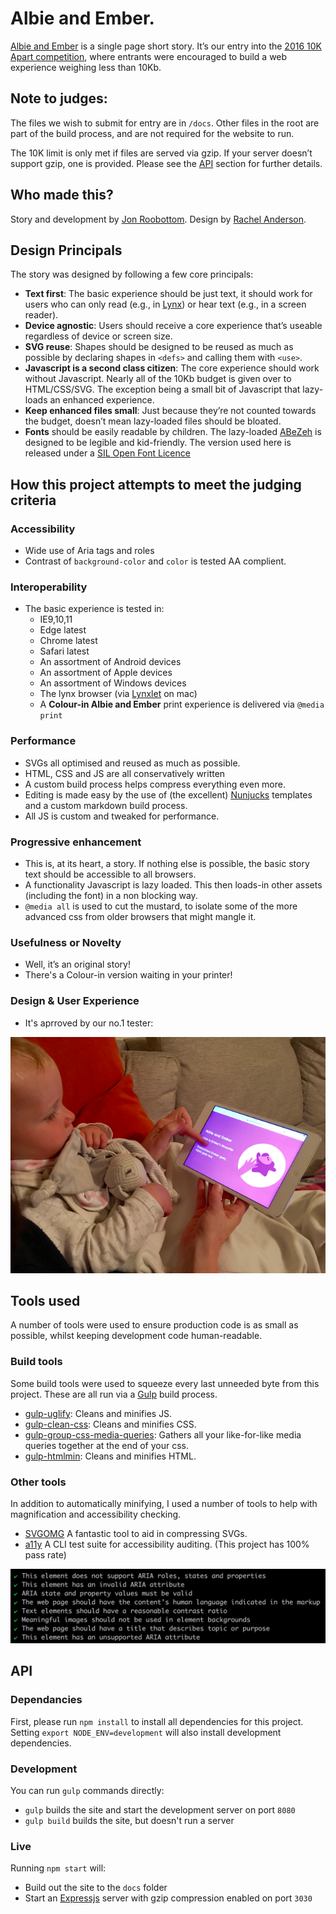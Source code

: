 # Albie and Ember.
[Albie and Ember](https://roobottom.github.io/albie-and-ember/) is a single page short story. It’s our entry into the [2016 10K Apart competition](https://a-k-apart.com/), where entrants were encouraged to build a web experience weighing less than 10Kb.

## Note to judges:

The files we wish to submit for entry are in `/docs`. Other files in the root are part of the build process, and are not required for the website to run.

The 10K limit is only met if files are served via gzip. If your server doesn’t support gzip, one is provided. Please see the [API](#api) section for further details.

## Who made this?

Story and development by [Jon Roobottom](http://roobottom.com). Design by [Rachel Anderson](http://www.rachelandersondesign.me).  

## Design Principals
The story was designed by following a few core principals:

* **Text first**: The basic experience should be just text, it should work for users who can only read (e.g., in [Lynx](http://lynx.browser.org/)) or hear text (e.g., in a screen reader).
* **Device agnostic**: Users should receive a core experience that’s useable regardless of device or screen size.
* **SVG reuse**: Shapes should be designed to be reused as much as possible by declaring shapes in `<defs>` and calling them with `<use>`.
* **Javascript is a second class citizen**: The core experience should work without Javascript. Nearly all of the 10Kb budget is given over to HTML/CSS/SVG. The exception being a small bit of Javascript that lazy-loads an enhanced experience.
* **Keep enhanced files small**: Just because they’re not counted towards the budget, doesn’t mean lazy-loaded files should be bloated.
* **Fonts** should be easily readable by children. The lazy-loaded  [ABeZeh](https://carrois.com/typefaces/ABeZeh/) is designed to be legible and kid-friendly. The version used here is released under a [SIL Open Font Licence](https://www.fontsquirrel.com/license/abeezee)

## How this project attempts to meet the judging criteria

### Accessibility

* Wide use of Aria tags and roles
* Contrast of `background-color` and `color` is tested AA complient. 

### Interoperability

* The basic experience is tested in:
	* IE9,10,11
	* Edge latest
	* Chrome latest
	* Safari latest
	* An assortment of Android devices
	* An assortment of Apple devices
	* An assortment of Windows devices
	* The lynx browser (via [Lynxlet](http://habilis.net/lynxlet/) on mac)
	* A **Colour-in Albie and Ember** print experience is delivered via `@media print`


### Performance

* SVGs all optimised and reused as much as possible.
* HTML, CSS and JS are all conservatively written
* A custom build process helps compress everything even more.
* Editing is made easy by the use of (the excellent) [Nunjucks](https://mozilla.github.io/nunjucks/) templates and a custom markdown build process.
* All JS is custom and tweaked for performance.

### Progressive enhancement

* This is, at its heart, a story. If nothing else is possible, the basic story text should be accessible to all browsers.
* A functionality Javascript is lazy loaded. This then loads-in other assets (including the font) in a non blocking way.
* `@media all` is used to cut the mustard, to isolate some of the more advanced css from older browsers that might mangle it.

### Usefulness or Novelty

* Well, it’s an original story!
* There's a Colour-in version waiting in your printer!

### Design & User Experience

* It's aprroved by our no.1 tester:

![Ember, reading Albie and Ember](/__development/photos/IMG_1522.jpg)

## Tools used

A number of tools were used to ensure production code is as small as possible, whilst keeping development code human-readable.

### Build tools

Some build tools were used to squeeze every last unneeded byte from this project. These are all run via a [Gulp](http://gulpjs.com/) build process. 

* [gulp-uglify](https://github.com/terinjokes/gulp-uglify): Cleans and minifies JS.
* [gulp-clean-css](https://github.com/scniro/gulp-clean-css): Cleans and minifies CSS.
* [gulp-group-css-media-queries](https://github.com/avaly/gulp-group-css-media-queries): Gathers all your like-for-like media queries together at the end of your css.
* [gulp-htmlmin](https://github.com/jonschlinkert/gulp-htmlmin): Cleans and minifies HTML.

### Other tools

In addition to automatically minifying, I used a number of tools to help with magnification and accessibility checking.

* [SVGOMG](https://jakearchibald.github.io/svgomg/) A fantastic tool to aid in compressing SVGs.
* [a11y](https://addyosmani.com/a11y/) A CLI test suite for accessibility auditing. (This project has 100% pass rate)

![A11y results](/__development/a11y.jpg)

## API

### Dependancies

First, please run `npm install` to install all dependencies for this project. Setting `export NODE_ENV=development` will also install development dependencies.

### Development

You can run `gulp` commands directly:

* `gulp` builds the site and start the development server on port `8080`
* `gulp build` builds the site, but doesn't run a server


### Live

Running `npm start` will:

* Build out the site to the `docs` folder
* Start an [Expressjs](http://expressjs.com/) server with gzip compression enabled on port `3030`

